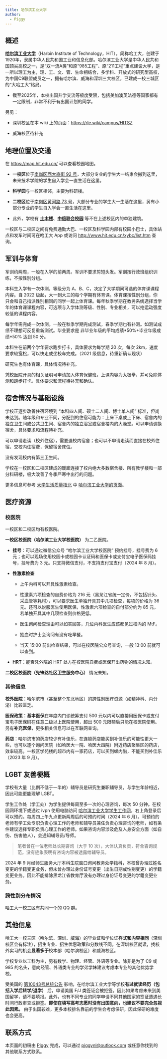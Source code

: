 ```yaml
---
title: 哈尔滨工业大学
author:
  - Piggy
---
```


## 概述

[**哈尔滨工业大学**](https://www.hit.edu.cn/)（Harbin Institute of Technology，HIT），简称哈工大，创建于1920年，隶属中华人民共和国工业和信息化部。哈尔滨工业大学是中华人民共和国顶尖高校之一，是“双一流A类”和原“985工程”、原“211工程”重点建设大学，是一所以理工为主，理、工、文、管、生命相结合，多学科、开放式的研究型高校，为中国C9联盟成员之一，拥有哈尔滨、威海和深圳三大校区，已建成一校三城区的“大哈工大”格局。

- 截至2025年，本校出国升学交流等极度受限，包括美加澳英法德等国家都有一定限制，非常不利于有出国计划的同学。

另见：

- 深圳校区在本 wiki 上的页面：<https://rle.wiki/campus/HITSZ>

- 威海校区待补充

## 地理位置及交通

在 <https://map.hit.edu.cn/> 可以查看校园地图。

- **一校区**位于[南岗区西大直街 92 号](https://amap.com/place/B01C304VUW)，大部分专业的学生大一结束会搬到这里，未来技术学院的学生自入学会一直生活在这里。

- **科学园**与一校区相邻，主要为科研楼。

- **二校区**位于[南岗区黄河路 73 号](https://amap.com/place/B01C304VFS)，大部分专业的学生大一生活在这里，另有小部分专业的学生自入学会一直生活在这里。

- 此外，学校有 [**土木楼**](https://amap.com/place/B0FFF5U1TS)、[**中俄联合校园**](https://amap.com/place/B0KDU5AY82) 等不在上述校区内的单独建筑。

一校区与二校区之间有免费通勤大巴、一校区及科学园内部有校园小巴士，具体站点和发车时间可在哈工大 App 或访问 <http://www.hit.edu.cn/xybc/list.htm> 查询。

## 军训与体育

军训约两周，一般在入学的前两周。军训不要求剪短头发。军训按行政班组织训练，不按性别分组。

本科生入学有一次体测，等级分为 A、B、C，决定了大学期间可选的体育课课程内容。自 2022 级起，大一到大三的每个学期有体育课。体育课按性别分组，你只会和自己指派性别相同的同学一起上体育课。每年秋季学期在教务系统选择当学年的体育课课程内容，可选项与入学体测等级、性别、专业相关，可以抢运动强度较低的课程内容。

每学年需完成一次体测。一般在秋季学期完成测试，春季学期也有补测。如测试成绩不理想可反复重新测试。毕业要求是 非毕业年级的平均成绩\*50%+毕业年级成绩\*50% 达到 50 分。

本科生在前两个学年要求跑步打卡，具体要求为每学期 20 次，每次 2km，速度要求较宽松，可以快走或坐校车完成。（2021 级信息，待重新确认现状）

研究生也有体育课，具体情况待补充。

凭校医院开具的相关证明可申请加入体育保健班，上课内容为太极拳，并可免除体测和跑步打卡。具体要求和流程待补充和确认。

## 宿舍情况与基础设施

学校正逐步改善住宿环境到 “本科四人间、硕士二人间、博士单人间” 标准，但尚未达到。随年级和专业不同，分配到的住宿可能为：上床下桌或上下床、宿舍内的独立卫生间或公共卫生间、宿舍内的独立浴室或宿舍楼内的大澡堂。可以申请调换宿舍，具体要求和流程待补充。

可以申请走读（校外住宿），需要退校内宿舍；也可以不申请走读而直接在校外住宿，交校内住宿费，保留宿舍床位。

没有发现校内有第三卫生间。

学校在一校区和二校区建成的暖廊连接了校内绝大多数宿舍楼、所有教学楼和一部分科研楼，极大改善了冬季严寒中出行的问题。

更多信息可参考 [大学生活质量指北](https://colleges.chat/) 中 [哈尔滨工业大学的页面](https://colleges.chat/universities/ha-er-bin-gong-ye-da-xue/)。

## 医疗资源

### 校医院

一校区和二校区均有校医院。

**一校区校医院（哈尔滨工业大学校医院）** 为二乙医院。

- **挂号**：可以通过微信公众号 “哈尔滨工业大学校医院” 预约挂号，挂号费为 6 元；也可以现场使用校园卡或校园卡认证码和医保卡或支付宝电子医保码挂号，挂号费为 3 元。只支持微信支付，不支持支付宝支付（2024 年 8 月）。

- **性激素检查**

  - 上午内科可以开具性激素检查。

  - 性激素六项检查的自费价格为 216 元（黑龙江省统一定价，不包括针头、采血管等耗材），可以要求医生单独开具其中几项检查，每项的价格为 36 元。还可以说服医生使用医保，性激素六项检查的自付部分约为 85 元，若单独开具其中几项检查则价格更低。

  - 医生询问检查理由可以如实回答，几位内科医生应该都见过校内的 MtF。

  - 抽血时护士会询问有没有吃早餐。

  - 当天 15:00 前出检查结果，可以在校医院公众号查询，一般 13:00 前就可以查到。

- **HRT**：能否凭外院的 HRT 处方在校医院自费或医保开出药物的情况未知。

**二校区校医院（先锋路社区卫生服务中心）** 情况未知。

### 其他信息

**校外医院**：哈尔滨市（甚至整个东北地区）的跨性别医疗资源（如精神科、内分泌）比较匮乏。

**医保政策**：**基本医保**在年度内门诊统筹支付 500 元以内可以直接用医保卡或支付宝电子医保码在任意二级以上医院使用，超出 500 元限额后只能在校医院使用。另有**补充医保**，更多相关信息可以在互联网查询。

**药店**：哈尔滨市的药店较少有补佳乐，在连锁药店能买到补佳乐的可能性更大一些，也可以逐个询问医院（如哈医大一院、哈医大四院）附近药店聚集区的药店，效率较高。一校区学苑楼的超市内有一家药店，可以买到螺内酯，不能买到补佳乐（2023 年 9 月）。

## LGBT 友善梗概

学校有大量（比例不低于一半的）辅导员是研究生兼职辅导员，与学生年龄相近，因此可能更能理解 LGBT。

学生工作处（学工处）为学生提供每周至多一次的心理咨询，每次 50 分钟。在校园网环境下或通过 ivpn 使用电脑访问 [哈尔滨工业大学学生工作网](http://xgb.hit.edu.cn/)，右上角登录后可以预约。每周四上午九点更新两周后的可预约时间（2024 年 6 月）。可预约的老师有学工处专职负责心理工作的老师和辅导员兼任负责心理咨询的老师，如有条件建议选择专职负责心理工作的老师。如果咨询内容涉及危及人身安全方面（如自伤、伤害他人），会通知辅导员/导师。

> 笔者曾在一位老师处长期咨询（大于 10 次），大体认真负责，符合咨询规范。没有迹象表明有咨询内容被透露给辅导员。

2024 年 9 月经师生服务大厅本科生院窗口询问教务处学籍科，本校曾办理过姓名变更的学籍变更业务，但未曾办理过身份证号变更（出生日期或性别变更）的学籍变更业务。因此不能排除黑龙江省教育厅没有办理过身份证号变更的学籍变更业务。

### 跨性别分布情况

哈工大一校三区有共同一个的 QQ 群。

## 其他信息

哈工大一校三区（哈尔滨、深圳、威海）的毕业证和学位证**样式和内容相同**（深圳校区会有标注），招生专业、招生优惠政策和分数线不同。在深圳校区就读，找校外实习的机会**显著多于**校本部（哈尔滨校区）和威海校区。

学校专业以工科为主，另有数学、物理、经管、外语等专业。除非是为了 C9 或 985 的名头，意向经管、外语类专业的学弟学妹建议考虑本专业的其他优势学校。

受美国的 [第10043号总统公告](https://zh.wikipedia.org/wiki/第10043号总统公告) 影响，在哈尔滨工业大学等学校**有过就读经历（包括入学后转学/退学）** 后，申请美国 F/J 类签证会被拒签。因此如果考虑未来到美国留学，请不要填报。此外，也有不同专业的同学申请不同其他国家的签证遭遇长时间行政审查或拒签。**即使在填写高考志愿时没有出国意向，也建议不要完全忽视此因素。** 由于出国较难，更多本校排名靠前的学生会考虑保研，因此保研的难度也会更高。

## 联系方式

本页面的初稿由 [Piggy](https://github.com/piggynl) 完成，可以通过 [piggynl@outlook.com](mailto:piggynl@outlook.com) 或任意你找到的其他联系方式联系。
